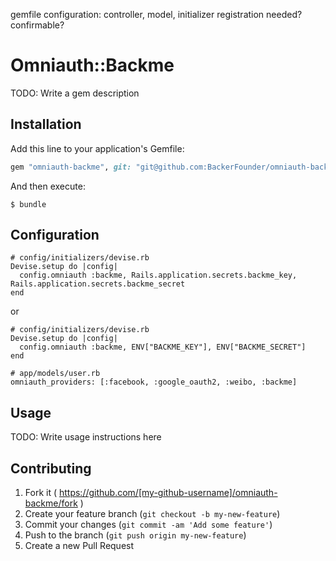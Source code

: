 gemfile
configuration: controller, model, initializer
registration needed?
confirmable?

# Omniauth::Backme

TODO: Write a gem description

## Installation

Add this line to your application's Gemfile:

```ruby
gem "omniauth-backme", git: "git@github.com:BackerFounder/omniauth-backme.git"
```

And then execute:

    $ bundle
    
## Configuration

```
# config/initializers/devise.rb
Devise.setup do |config|
  config.omniauth :backme, Rails.application.secrets.backme_key, Rails.application.secrets.backme_secret
end
```
or

```
# config/initializers/devise.rb
Devise.setup do |config|
  config.omniauth :backme, ENV["BACKME_KEY"], ENV["BACKME_SECRET"]
end
```

```
# app/models/user.rb
omniauth_providers: [:facebook, :google_oauth2, :weibo, :backme]
```

## Usage

TODO: Write usage instructions here

## Contributing

1. Fork it ( https://github.com/[my-github-username]/omniauth-backme/fork )
2. Create your feature branch (`git checkout -b my-new-feature`)
3. Commit your changes (`git commit -am 'Add some feature'`)
4. Push to the branch (`git push origin my-new-feature`)
5. Create a new Pull Request
